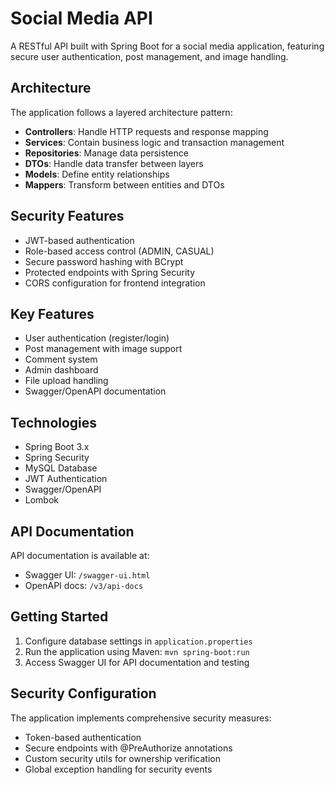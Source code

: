 # Social Media API

A RESTful API built with Spring Boot for a social media application, featuring secure user authentication, post management, and image handling.

## Architecture

The application follows a layered architecture pattern:

- **Controllers**: Handle HTTP requests and response mapping
- **Services**: Contain business logic and transaction management
- **Repositories**: Manage data persistence
- **DTOs**: Handle data transfer between layers
- **Models**: Define entity relationships
- **Mappers**: Transform between entities and DTOs

## Security Features

- JWT-based authentication
- Role-based access control (ADMIN, CASUAL)
- Secure password hashing with BCrypt
- Protected endpoints with Spring Security
- CORS configuration for frontend integration

## Key Features

- User authentication (register/login)
- Post management with image support
- Comment system
- Admin dashboard
- File upload handling
- Swagger/OpenAPI documentation

## Technologies

- Spring Boot 3.x
- Spring Security
- MySQL Database
- JWT Authentication
- Swagger/OpenAPI
- Lombok

## API Documentation

API documentation is available at:
- Swagger UI: `/swagger-ui.html`
- OpenAPI docs: `/v3/api-docs`

## Getting Started

1. Configure database settings in `application.properties`
2. Run the application using Maven: `mvn spring-boot:run`
3. Access Swagger UI for API documentation and testing

## Security Configuration

The application implements comprehensive security measures:
- Token-based authentication
- Secure endpoints with @PreAuthorize annotations
- Custom security utils for ownership verification
- Global exception handling for security events